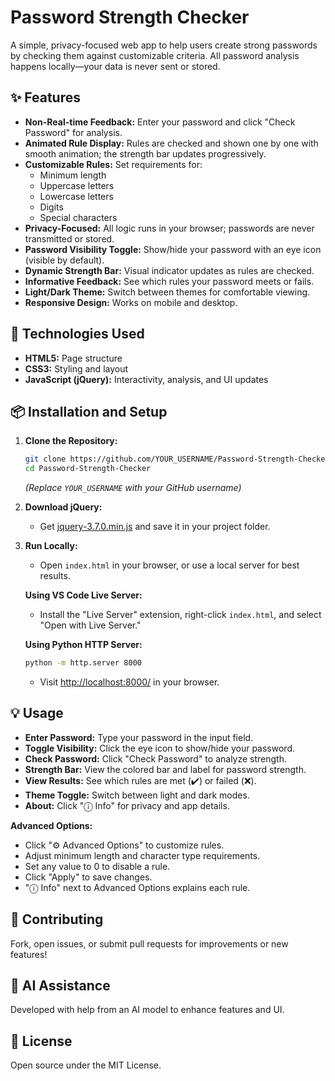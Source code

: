 # Password Strength Checker

A simple, privacy-focused web app to help users create strong passwords by checking them against customizable criteria. All password analysis happens locally—your data is never sent or stored.

## ✨ Features

- **Non-Real-time Feedback:** Enter your password and click "Check Password" for analysis.
- **Animated Rule Display:** Rules are checked and shown one by one with smooth animation; the strength bar updates progressively.
- **Customizable Rules:** Set requirements for:
    - Minimum length
    - Uppercase letters
    - Lowercase letters
    - Digits
    - Special characters
- **Privacy-Focused:** All logic runs in your browser; passwords are never transmitted or stored.
- **Password Visibility Toggle:** Show/hide your password with an eye icon (visible by default).
- **Dynamic Strength Bar:** Visual indicator updates as rules are checked.
- **Informative Feedback:** See which rules your password meets or fails.
- **Light/Dark Theme:** Switch between themes for comfortable viewing.
- **Responsive Design:** Works on mobile and desktop.

## 🚀 Technologies Used

- **HTML5:** Page structure
- **CSS3:** Styling and layout
- **JavaScript (jQuery):** Interactivity, analysis, and UI updates

## 📦 Installation and Setup

1. **Clone the Repository:**
     ```sh
     git clone https://github.com/YOUR_USERNAME/Password-Strength-Checker.git
     cd Password-Strength-Checker
     ```
     *(Replace `YOUR_USERNAME` with your GitHub username)*

2. **Download jQuery:**
     - Get [jquery-3.7.0.min.js](https://code.jquery.com/jquery-3.7.0.min.js) and save it in your project folder.

3. **Run Locally:**
     - Open `index.html` in your browser, or use a local server for best results.

     **Using VS Code Live Server:**
     - Install the "Live Server" extension, right-click `index.html`, and select "Open with Live Server."

     **Using Python HTTP Server:**
     ```sh
     python -m http.server 8000
     ```
     - Visit [http://localhost:8000/](http://localhost:8000/) in your browser.

## 💡 Usage

- **Enter Password:** Type your password in the input field.
- **Toggle Visibility:** Click the eye icon to show/hide your password.
- **Check Password:** Click "Check Password" to analyze strength.
- **Strength Bar:** View the colored bar and label for password strength.
- **View Results:** See which rules are met (✔️) or failed (❌).
- **Theme Toggle:** Switch between light and dark modes.
- **About:** Click "ⓘ Info" for privacy and app details.

**Advanced Options:**
- Click "⚙️ Advanced Options" to customize rules.
- Adjust minimum length and character type requirements.
- Set any value to 0 to disable a rule.
- Click "Apply" to save changes.
- "ⓘ Info" next to Advanced Options explains each rule.

## 🤝 Contributing

Fork, open issues, or submit pull requests for improvements or new features!

## 🤖 AI Assistance

Developed with help from an AI model to enhance features and UI.

## 📄 License

Open source under the MIT License.
